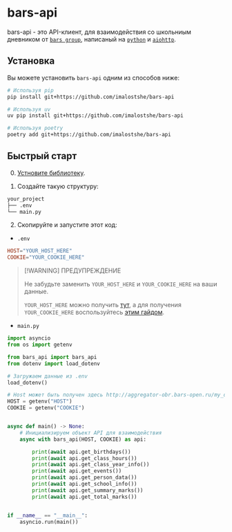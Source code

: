 # bars-api

bars-api - это API-клиент, для взаимодействия со школьниым дневником от [`bars group`](https://bars.group), написаный на [`python`](https://python.org) и [`aiohttp`](https://github.com/aio-libs/aiohttp).

## Установка

Вы можете установить `bars-api` одним из способов ниже:

``` bash
# Используя pip
pip install git+https://github.com/imalostshe/bars-api

# Используя uv
uv pip install git+https://github.com/imalostshe/bars-api

# Используя poetry
poetry add git+https://github.com/imalostshe/bars-api
```

## Быстрый старт

0. [Устновите библиотеку](#установка).

1. Создайте такую структуру:

```bash
your_project
├── .env
└── main.py
```

2. Скопируйте и запустите этот код:

- `.env`

``` toml
HOST="YOUR_HOST_HERE"
COOKIE="YOUR_COOKIE_HERE"
```

> [!WARNING] ПРЕДУПРЕЖДЕНИЕ
>
> Не забудьте заменить `YOUR_HOST_HERE` и `YOUR_COOKIE_HERE`
> на ваши данные.
>
> `YOUR_HOST_HERE` можно получить
> [тут](http://aggregator-obr.bars-open.ru/my_diary),
> а для получения `YOUR_COOKIE_HERE` воспользуйтесь
> [этим гайдом](https://telegra.ph/Instrukciya-po-registracii-v-bote-04-25).

- `main.py`

```python
import asyncio
from os import getenv

from bars_api import bars_api
from dotenv import load_dotenv

# Загружаем данные из .env
load_dotenv()

# Host может быть получен здесь http://aggregator-obr.bars-open.ru/my_diary
HOST = getenv("HOST")
COOKIE = getenv("COOKIE")


async def main() -> None:
    # Инициализируем объект API для взаимодействия
    async with bars_api(HOST, COOKIE) as api:

        print(await api.get_birthdays())
        print(await api.get_class_hours())
        print(await api.get_class_year_info())
        print(await api.get_events())
        print(await api.get_person_data())
        print(await api.get_school_info())
        print(await api.get_summary_marks())
        print(await api.get_total_marks())


if __name__ == "__main__":
    asyncio.run(main())
```
